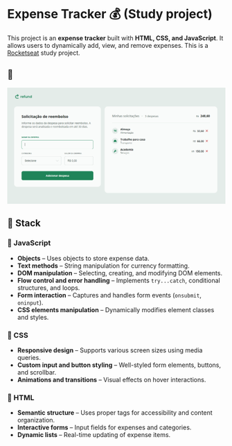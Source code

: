 # Expense Tracker 💰  (Study project)

This project is an **expense tracker** built with **HTML, CSS, and JavaScript**. It allows users to dynamically add, view, and remove expenses. This is a [Rocketseat](https://www.rocketseat.com.br/?utm_source=google&utm_medium=cpc&utm_campaign=lead&utm_term=perpetuo&utm_content=institucional-lead-home-texto-lead-brandkws-none-none-institucional-none-none-br-google&gad_source=1&gclid=CjwKCAiAtYy9BhBcEiwANWQQL_7PJhNk7vjUU2WS5edbdA0Q-JW-9ytiEHPkbCOhkU4Y2gnl6gjFZxoCVxgQAvD_BwE) study project.

## 📸  

![Project Screenshot](img/screenshot_refund_page.png) 

## 🚀 Stack  

### 🔹 JavaScript  
- **Objects** – Uses objects to store expense data.  
- **Text methods** – String manipulation for currency formatting.  
- **DOM manipulation** – Selecting, creating, and modifying DOM elements.  
- **Flow control and error handling** – Implements `try...catch`, conditional structures, and loops.  
- **Form interaction** – Captures and handles form events (`onsubmit`, `oninput`).  
- **CSS elements manipulation** – Dynamically modifies element classes and styles.  

### 🎨 CSS  
- **Responsive design** – Supports various screen sizes using media queries.  
- **Custom input and button styling** – Well-styled form elements, buttons, and scrollbar.  
- **Animations and transitions** – Visual effects on hover interactions.  

### 📄 HTML  
- **Semantic structure** – Uses proper tags for accessibility and content organization.  
- **Interactive forms** – Input fields for expenses and categories.  
- **Dynamic lists** – Real-time updating of expense items.   
